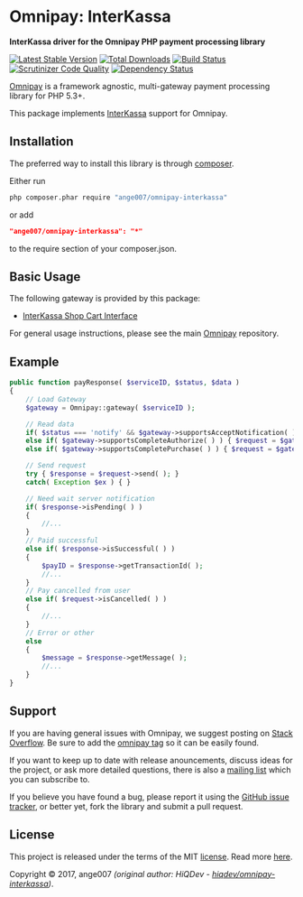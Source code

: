 Omnipay: InterKassa
===================

**InterKassa driver for the Omnipay PHP payment processing library**

[![Latest Stable Version](https://poser.pugx.org/ange007/omnipay-interkassa/v/stable)](https://packagist.org/packages/ange007/omnipay-interkassa)
[![Total Downloads](https://poser.pugx.org/ange007/omnipay-interkassa/downloads)](https://packagist.org/packages/ange007/omnipay-interkassa)
[![Build Status](https://scrutinizer-ci.com/g/ange007/omnipay-interkassa/badges/build.png?b=master)](https://scrutinizer-ci.com/g/ange007/omnipay-interkassa/build-status/master)
[![Scrutinizer Code Quality](https://img.shields.io/scrutinizer/g/ange007/omnipay-interkassa.svg)](https://scrutinizer-ci.com/g/ange007/omnipay-interkassa/)
[![Dependency Status](https://www.versioneye.com/user/projects/58ce8fadcef500003d13614c/badge.svg)](https://www.versioneye.com/user/projects/58ce8fadcef500003d13614c)

[Omnipay](https://github.com/omnipay/omnipay) is a framework agnostic, multi-gateway payment
processing library for PHP 5.3+.

This package implements [InterKassa](http://interkassa.com/) support for Omnipay.

## Installation

The preferred way to install this library is through [composer](http://getcomposer.org/download/).

Either run

```sh
php composer.phar require "ange007/omnipay-interkassa"
```

or add

```json
"ange007/omnipay-interkassa": "*"
```

to the require section of your composer.json.

## Basic Usage

The following gateway is provided by this package:

* [InterKassa Shop Cart Interface](http://interkassa.com/)

For general usage instructions, please see the main [Omnipay](https://github.com/omnipay/omnipay) repository.

## Example

```php
public function payResponse( $serviceID, $status, $data )
{
	// Load Gateway
	$gateway = Omnipay::gateway( $serviceID );

	// Read data
	if( $status === 'notify' && $gateway->supportsAcceptNotification( ) ) { $request = $gateway->acceptNotification( $data ); }
	else if( $gateway->supportsCompleteAuthorize( ) ) { $request = $gateway->completeAuthorize( $data ); }
	else if( $gateway->supportsCompletePurchase( ) ) { $request = $gateway->completePurchase( $data ); }

	// Send request
	try { $response = $request->send( ); }
	catch( Exception $ex ) { }

	// Need wait server notification
	if( $response->isPending( ) )
	{
		//...
	}
	// Paid successful
	else if( $response->isSuccessful( ) )
	{
		$payID = $response->getTransactionId( );
		//...
	}
	// Pay cancelled from user
	else if( $request->isCancelled( ) ) 
	{
		//...
	}
	// Error or other
	else 
	{ 
		$message = $response->getMessage( );
		//...
	}
}
```

## Support

If you are having general issues with Omnipay, we suggest posting on
[Stack Overflow](http://stackoverflow.com/). Be sure to add the
[omnipay tag](http://stackoverflow.com/questions/tagged/omnipay) so it can be easily found.

If you want to keep up to date with release anouncements, discuss ideas for the project,
or ask more detailed questions, there is also a [mailing list](https://groups.google.com/forum/#!forum/omnipay) which
you can subscribe to.

If you believe you have found a bug, please report it using the [GitHub issue tracker](https://github.com/ange007/omnipay-interkassa/issues),
or better yet, fork the library and submit a pull request.

## License

This project is released under the terms of the MIT [license](LICENSE).
Read more [here](http://choosealicense.com/licenses/mit).

Copyright © 2017, ange007 *(original author: HiQDev - [hiqdev/omnipay-interkassa](https://github.com/hiqdev/omnipay-interkassa))*.

